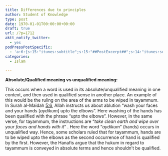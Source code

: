 ```yaml
---
title: Differences due to principles
author: Student of Knowledge
type: post
date: 1970-01-01T00:00:00+00:00
draft: true
url: /?p=1712
aktt_notify_twitter:
  - yes
podPressPostSpecific:
  - 'a:6:{s:15:"itunes:subtitle";s:15:"##PostExcerpt##";s:14:"itunes:summary";s:15:"##PostExcerpt##";s:15:"itunes:keywords";s:17:"##WordPressCats##";s:13:"itunes:author";s:10:"##Global##";s:15:"itunes:explicit";s:2:"No";s:12:"itunes:block";s:2:"No";}'
categories:
  - Islam

---
```

**Absolute/Qualified meaning vs unqualified meaning:**

This occurs when a word is used in its absolute/unqualified meaning in one context, and then used in qualified sense in another place. An example of this would be the ruling on the area of the arms to be wiped in tayammum. In Surah al-Maidah <a href="http://quran.com/5/6" target="_blank">5:6</a>, Allah instructs us about ablution &#8220;wash your faces and your hands [_aydikum_] upto the elbows&#8221;. Here washing of the hands has been qualified with the phrase &#8220;upto the elbows&#8221;. However, in the same verse, for tayammum, the instructions are &#8220;_take clean earth and wipe over your faces and hands with it_&#8221; . Here the word &#8220;_aydikum_&#8221; (hands) occurs in unqualified way. Hence, some scholars ruled that for tayammum, hands are to be wiped upto the elbows as the second occurrence of hand is qualified by the first. However, the Hanafis argue that the hukum in regard to tayammum is conveyed in absolute terms and hence shouldn&#8217;t be qualified.

&nbsp;